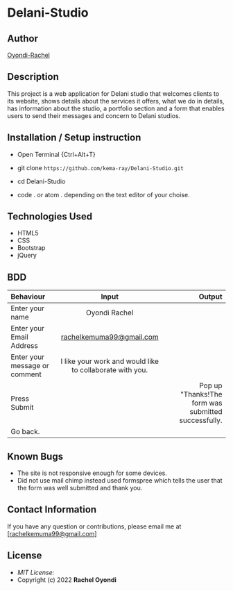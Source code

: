 # Delani-Studio

## Author

[Oyondi-Rachel](https://github.com/kema-ray)

## Description

This project is a web application for Delani studio that welcomes clients to its website, shows details about the services it offers, what we do in details, has information about the studio, a portfolio section and a form that enables users to send their messages and concern to Delani studios. 
 

## Installation / Setup instruction
* Open Terminal {Ctrl+Alt+T}

* git clone ``https://github.com/kema-ray/Delani-Studio.git``

* cd Delani-Studio

* code . or atom . depending on the text editor of your choise.

## Technologies Used

* HTML5
* CSS
* Bootstrap
* jQuery


## BDD
| Behaviour      | Input        | Output       |
| :------------- | :----------: | -----------: |
|  Enter your name  |   Oyondi Rachel |     |
| Enter your Email Address  | rachelkemuma99@gmail.com |   |
| Enter your message or comment   |  I like your work and would like to collaborate with you.     |     |
| Press Submit|     |Pop up "Thanks!The form was submitted successfully.
Go back.|

## Known Bugs
* The site is not responsive enough for some devices. 
* Did not use mail chimp instead used formspree which tells the user that the form was well submitted and thank you.

## Contact Information 

If you have any question or contributions, please email me at [rachelkemuma99@gmail.com]

## License
* *MIT License:*
* Copyright (c) 2022 **Rachel Oyondi**
